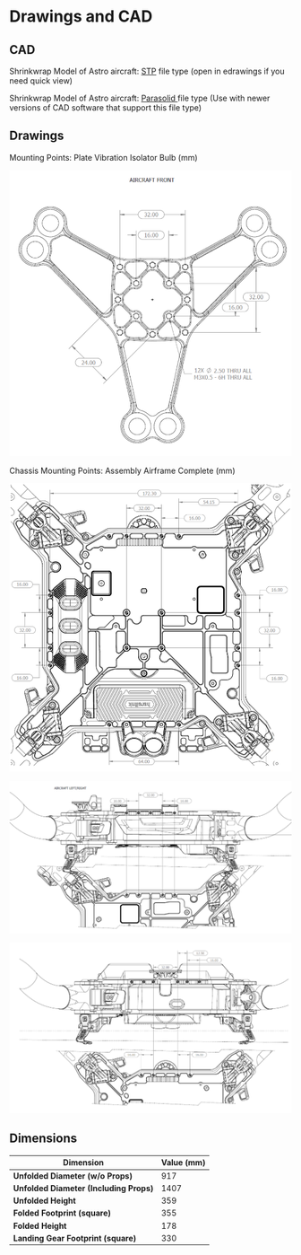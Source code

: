 # Drawings and CAD

## CAD

Shrinkwrap Model of Astro aircraft:  [STP](https://www.dropbox.com/scl/fo/rig794j0z2ynjflt861mi/AIOYqzKT29OFiAUd31VvH5I/CAD%20Files?dl=0\&preview=Astro+ShrinkWrap+Base.stp\&rlkey=8ovek058zrghiojv7q8lu6hoo\&subfolder_nav_tracking=1) file type (open in edrawings if you need quick view)

Shrinkwrap Model of Astro aircraft:  [Parasolid ](https://www.dropbox.com/scl/fi/uehdjstd090w5hue2lifv/Astro-ShrinkWrap-Base-with-Batteries-Exposed-IO-Panel.x_t?rlkey=k7k5r8wqpzpsiz1vm3h6hvg6e\&dl=0)file type (Use with newer versions of CAD software that support this file type)

## Drawings

Mounting Points: Plate Vibration Isolator Bulb (mm)

![](<../../.gitbook/assets/Presentation1 - PowerPoint 2021-08-25 09.01.04 (1).png>)

Chassis Mounting Points: Assembly Airframe Complete (mm)

![](<../../.gitbook/assets/Presentation1 - PowerPoint 2021-08-25 09.03.26.png>)

![](<../../.gitbook/assets/Presentation1 - PowerPoint 2021-08-25 09.02.47.png>)

![](<../../.gitbook/assets/Presentation1 - PowerPoint 2021-08-25 09.02.21.png>)

## Dimensions

| Dimension                               | Value (mm) |
| --------------------------------------- | ---------- |
| **Unfolded Diameter (w/o Props)**       | 917        |
| **Unfolded Diameter (Including Props)** | 1407       |
| **Unfolded Height**                     | 359        |
| **Folded Footprint (square)**           | 355        |
| **Folded Height**                       | 178        |
| **Landing Gear Footprint (square)**     | 330        |

